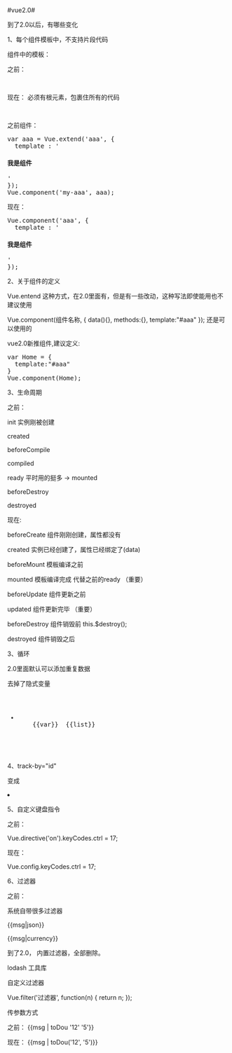 #vue2.0#

到了2.0以后，有哪些变化

1、每个组件模板中，不支持片段代码

组件中的模板：

之前：
<pre>
<template>
  <h1>我是组件</h1>
  <strong>我是加粗<strong>
</template>
</pre>

现在： 必须有根元素，包裹住所有的代码
<pre>
<template>
<div>
  <h1>我是组件</h1>
  <strong>我是加粗<strong>
</div>
</template>
</pre>


之前组件：

<pre>
var aaa = Vue.extend('aaa', {
  template : '<h4>我是组件</h4>'
});
Vue.component('my-aaa', aaa);
</pre>

现在：
<pre>
Vue.component('aaa', {
  template : '<h4>我是组件</h4>'
});
</pre>

2、关于组件的定义

Vue.entend  这种方式，在2.0里面有，但是有一些改动，这种写法即使能用也不建议使用

Vue.component(组件名称, {
  data(){},
  methods:{},
  template:"#aaa"
});
还是可以使用的


vue2.0新推组件,建议定义:

<pre>
var Home = {
  template:"#aaa"
}
Vue.component(Home);
</pre>



3、生命周期

之前：

init  实例刚被创建

created

beforeCompile

compiled

ready  平时用的挺多 -> mounted

beforeDestroy

destroyed

现在:

beforeCreate 组件刚刚创建，属性都没有

created 实例已经创建了，属性已经绑定了(data)

beforeMount 模板编译之前

mounted 模板编译完成 代替之前的ready （重要）

beforeUpdate 组件更新之前

updated 组件更新完毕 （重要）

beforeDestroy 组件销毁前 this.$destroy();

destroyed 组件销毁之后 

3、循环

2.0里面默认可以添加重复数据

去掉了隐式变量

<pre>
<ul>
  <li v-for="(var, index) in list">
    {{var}}  {{list}}
  </li>
</ul>
</pre>

4、track-by="id"

变成

<li v-for="(val, index) in list" :key="index">

5、自定义键盘指令

之前：

Vue.directive('on').keyCodes.ctrl = 17;

现在：

Vue.config.keyCodes.ctrl = 17;

6、过滤器

之前：

系统自带很多过滤器

{{msg|json}}

{{msg|currency}}

到了2.0， 内置过滤器，全部删除。

lodash 工具库

自定义过滤器

Vue.filter('过滤器', function(n) {
 return n;
});

传参数方式

之前： {{msg | toDou '12' '5'}}

现在： {{msg | toDou('12', '5')}}